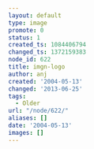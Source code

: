 ```yaml
---
layout: default
type: image
promote: 0
status: 1
created_ts: 1084406794
changed_ts: 1372159383
node_id: 622
title: imgn-logo
author: anj
created: '2004-05-13'
changed: '2013-06-25'
tags:
  - Older
url: "/node/622/"
aliases: []
date: '2004-05-13'
images: []
---
```


